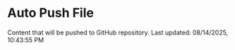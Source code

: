 # Auto Push File

Content that will be pushed to GitHub repository.
Last updated: 08/14/2025, 10:43:55 PM